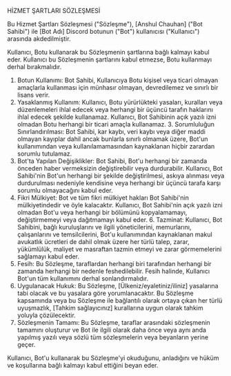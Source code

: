 HİZMET ŞARTLARI SÖZLEŞMESİ

Bu Hizmet Şartları Sözleşmesi ("Sözleşme"), [Anshul Chauhan] ("Bot Sahibi") ile [Bot Adı] Discord botunun ("Bot") kullanıcısı ("Kullanıcı") arasında akdedilmiştir.

Kullanıcı, Botu kullanarak bu Sözleşmenin şartlarına bağlı kalmayı kabul eder. Kullanıcı bu Sözleşmenin şartlarını kabul etmezse, Botu kullanmayı derhal bırakmalıdır.

1. Botun Kullanımı: Bot Sahibi, Kullanıcıya Botu kişisel veya ticari olmayan amaçlarla kullanması için münhasır olmayan, devredilemez ve sınırlı bir lisans verir.
2. Yasaklanmış Kullanım: Kullanıcı, Botu yürürlükteki yasaları, kuralları veya düzenlemeleri ihlal edecek veya herhangi bir üçüncü tarafın haklarını ihlal edecek şekilde kullanamaz. Kullanıcı, Bot Sahibinin açık yazılı izni olmadan Botu herhangi bir ticari amaçla kullanamaz. 3. Sorumluluğun Sınırlandırılması: Bot Sahibi, kar kaybı, veri kaybı veya diğer maddi olmayan kayıplar dahil ancak bunlarla sınırlı olmamak üzere, Bot'un kullanımından veya kullanılamamasından kaynaklanan hiçbir zarardan sorumlu tutulamaz.
4. Bot'ta Yapılan Değişiklikler: Bot Sahibi, Bot'u herhangi bir zamanda önceden haber vermeksizin değiştirebilir veya durdurabilir. Kullanıcı, Bot Sahibi'nin Bot'un herhangi bir şekilde değiştirilmesi, askıya alınması veya durdurulması nedeniyle kendisine veya herhangi bir üçüncü tarafa karşı sorumlu olmayacağını kabul eder.
5. Fikri Mülkiyet: Bot ve tüm fikri mülkiyet hakları Bot Sahibi'nin mülkiyetindedir ve öyle kalacaktır. Kullanıcı, Bot Sahibi'nin açık yazılı izni olmadan Bot'u veya herhangi bir bölümünü kopyalamamayı, değiştirmemeyi veya dağıtmamayı kabul eder. 6. Tazminat: Kullanıcı, Bot Sahibini, bağlı kuruluşlarını ve ilgili yöneticilerini, memurlarını, çalışanlarını ve temsilcilerini, Bot'u kullanımından kaynaklanan makul avukatlık ücretleri de dahil olmak üzere her türlü talep, zarar, yükümlülük, maliyet ve masraftan tazmin etmeyi ve zarar görmemelerini sağlamayı kabul eder.
7. Fesih: Bu Sözleşme, taraflardan herhangi biri tarafından herhangi bir zamanda herhangi bir nedenle feshedilebilir. Fesih halinde, Kullanıcı Bot'un tüm kullanımını derhal sonlandırmalıdır.
8. Uygulanacak Hukuk: Bu Sözleşme, [Ülkeniz/eyaletiniz/iliniz] yasalarına tabi olacak ve bu yasalara göre yorumlanacaktır. Bu Sözleşme kapsamında veya bu Sözleşme ile bağlantılı olarak ortaya çıkan her türlü uyuşmazlık, [Tahkim sağlayıcınız] kurallarına uygun olarak tahkim yoluyla çözülecektir.
9. Sözleşmenin Tamamı: Bu Sözleşme, taraflar arasındaki sözleşmenin tamamını oluşturur ve Bot ile ilgili olarak daha önce veya aynı anda yapılmış yazılı veya sözlü tüm sözleşmelerin veya beyanların yerine geçer.

Kullanıcı, Bot'u kullanarak bu Sözleşme'yi okuduğunu, anladığını ve hüküm ve koşullarına bağlı kalmayı kabul ettiğini beyan eder.
